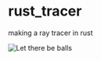 # rust_tracer
making a ray tracer in rust

![Let there be balls](https://github.com/heftyfunseeker/rust_tracer/image.ppm)
